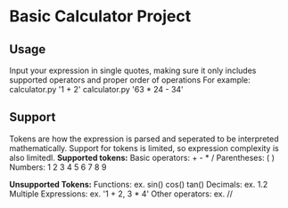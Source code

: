 # **Basic Calculator Project**
## Usage
Input your expression in single quotes, making sure it only includes supported operators and proper order of operations
For example:
  calculator.py '1 + 2'
  calculator.py '63 * 24 - 34'

## Support
Tokens are how the expression is parsed and seperated to be interpreted mathematically. Support for tokens is limited, so expression complexity is also limitedl.
**Supported tokens:**
  Basic operators: + - * /
  Parentheses: ( )
  Numbers: 1 2 3 4 5 6 7 8 9

**Unsupported Tokens:**
  Functions: ex. sin() cos() tan()
  Decimals: ex. 1.2
  Multiple Expressions: ex. '1 + 2, 3 * 4'
  Other operators: ex. //

